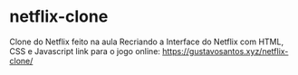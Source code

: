 # netflix-clone

Clone do Netflix feito na aula Recriando a Interface do Netflix com HTML, CSS e Javascript link para o jogo online: https://gustavosantos.xyz/netflix-clone/
